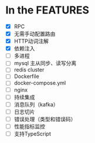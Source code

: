 # In the FEATURES

- [x] RPC
- [x] 无需手动配置路由
- [x] HTTP动词注解
- [x] 依赖注入
- [ ] 多进程
- [ ] mysql 主从同步、读写分离
- [ ] redis cluster
- [ ] Dockerfile
- [ ] docker-compose.yml
- [ ] nginx
- [ ] 持续集成
- [ ] 消息队列（kafka）
- [ ] 日志切片
- [ ] 错误处理（类型和错误码）
- [ ] 性能指标监控
- [ ] 支持TypeScript
